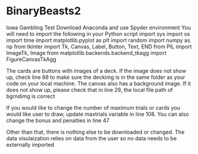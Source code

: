 # BinaryBeasts2
Iowa Gambling Test
Download Anaconda and use Spyder environment
You will need to import the following in your Python script 
  import sys
  import os
  import time
  import matplotlib.pyplot as plt
  import random
  import numpy as np
  from tkinter import Tk, Canvas, Label, Button, Text, END
  from PIL import ImageTk, Image
  from matplotlib.backends.backend_tkagg import FigureCanvasTkAgg

The cards are buttons with images of a deck. If the image does not show up, check line 88 to make sure the deckimg is in the same folder as your code on your local machine.
The canvas also has a background image. If it does not show up, please check that in line 29, the local file path of bgrndimg is correct

If you would like to change the number of maximum trials or cards you would like user to draw, update maxtrials variable in line 108.
You can also change the bonus and penalties in line 47

Other than that, there is nothing else to be downloaded or changed. The data visulaization relies on data from the user so no data needs to be externally imported
